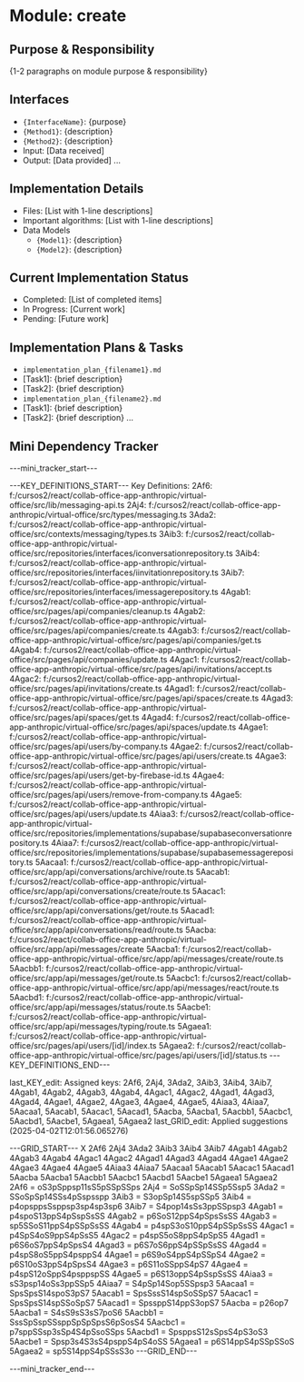 # Module: create

## Purpose & Responsibility
{1-2 paragraphs on module purpose & responsibility}

## Interfaces
* `{InterfaceName}`: {purpose}
* `{Method1}`: {description}
* `{Method2}`: {description}
* Input: [Data received]
* Output: [Data provided]
...

## Implementation Details
* Files: [List with 1-line descriptions]
* Important algorithms: [List with 1-line descriptions]
* Data Models
    * `{Model1}`: {description}
    * `{Model2}`: {description}

## Current Implementation Status
* Completed: [List of completed items]
* In Progress: [Current work]
* Pending: [Future work]

## Implementation Plans & Tasks
* `implementation_plan_{filename1}.md`
* [Task1]: {brief description}
* [Task2]: {brief description}
* `implementation_plan_{filename2}.md`
* [Task1]: {brief description}
* [Task2]: {brief description} 
...

## Mini Dependency Tracker
---mini_tracker_start---

---KEY_DEFINITIONS_START---
Key Definitions:
2Af6: f:/cursos2/react/collab-office-app-anthropic/virtual-office/src/lib/messaging-api.ts
2Aj4: f:/cursos2/react/collab-office-app-anthropic/virtual-office/src/types/messaging.ts
3Ada2: f:/cursos2/react/collab-office-app-anthropic/virtual-office/src/contexts/messaging/types.ts
3Aib3: f:/cursos2/react/collab-office-app-anthropic/virtual-office/src/repositories/interfaces/iconversationrepository.ts
3Aib4: f:/cursos2/react/collab-office-app-anthropic/virtual-office/src/repositories/interfaces/iinvitationrepository.ts
3Aib7: f:/cursos2/react/collab-office-app-anthropic/virtual-office/src/repositories/interfaces/imessagerepository.ts
4Agab1: f:/cursos2/react/collab-office-app-anthropic/virtual-office/src/pages/api/companies/cleanup.ts
4Agab2: f:/cursos2/react/collab-office-app-anthropic/virtual-office/src/pages/api/companies/create.ts
4Agab3: f:/cursos2/react/collab-office-app-anthropic/virtual-office/src/pages/api/companies/get.ts
4Agab4: f:/cursos2/react/collab-office-app-anthropic/virtual-office/src/pages/api/companies/update.ts
4Agac1: f:/cursos2/react/collab-office-app-anthropic/virtual-office/src/pages/api/invitations/accept.ts
4Agac2: f:/cursos2/react/collab-office-app-anthropic/virtual-office/src/pages/api/invitations/create.ts
4Agad1: f:/cursos2/react/collab-office-app-anthropic/virtual-office/src/pages/api/spaces/create.ts
4Agad3: f:/cursos2/react/collab-office-app-anthropic/virtual-office/src/pages/api/spaces/get.ts
4Agad4: f:/cursos2/react/collab-office-app-anthropic/virtual-office/src/pages/api/spaces/update.ts
4Agae1: f:/cursos2/react/collab-office-app-anthropic/virtual-office/src/pages/api/users/by-company.ts
4Agae2: f:/cursos2/react/collab-office-app-anthropic/virtual-office/src/pages/api/users/create.ts
4Agae3: f:/cursos2/react/collab-office-app-anthropic/virtual-office/src/pages/api/users/get-by-firebase-id.ts
4Agae4: f:/cursos2/react/collab-office-app-anthropic/virtual-office/src/pages/api/users/remove-from-company.ts
4Agae5: f:/cursos2/react/collab-office-app-anthropic/virtual-office/src/pages/api/users/update.ts
4Aiaa3: f:/cursos2/react/collab-office-app-anthropic/virtual-office/src/repositories/implementations/supabase/supabaseconversationrepository.ts
4Aiaa7: f:/cursos2/react/collab-office-app-anthropic/virtual-office/src/repositories/implementations/supabase/supabasemessagerepository.ts
5Aacaa1: f:/cursos2/react/collab-office-app-anthropic/virtual-office/src/app/api/conversations/archive/route.ts
5Aacab1: f:/cursos2/react/collab-office-app-anthropic/virtual-office/src/app/api/conversations/create/route.ts
5Aacac1: f:/cursos2/react/collab-office-app-anthropic/virtual-office/src/app/api/conversations/get/route.ts
5Aacad1: f:/cursos2/react/collab-office-app-anthropic/virtual-office/src/app/api/conversations/read/route.ts
5Aacba: f:/cursos2/react/collab-office-app-anthropic/virtual-office/src/app/api/messages/create
5Aacba1: f:/cursos2/react/collab-office-app-anthropic/virtual-office/src/app/api/messages/create/route.ts
5Aacbb1: f:/cursos2/react/collab-office-app-anthropic/virtual-office/src/app/api/messages/get/route.ts
5Aacbc1: f:/cursos2/react/collab-office-app-anthropic/virtual-office/src/app/api/messages/react/route.ts
5Aacbd1: f:/cursos2/react/collab-office-app-anthropic/virtual-office/src/app/api/messages/status/route.ts
5Aacbe1: f:/cursos2/react/collab-office-app-anthropic/virtual-office/src/app/api/messages/typing/route.ts
5Agaea1: f:/cursos2/react/collab-office-app-anthropic/virtual-office/src/pages/api/users/[id]/index.ts
5Agaea2: f:/cursos2/react/collab-office-app-anthropic/virtual-office/src/pages/api/users/[id]/status.ts
---KEY_DEFINITIONS_END---

last_KEY_edit: Assigned keys: 2Af6, 2Aj4, 3Ada2, 3Aib3, 3Aib4, 3Aib7, 4Agab1, 4Agab2, 4Agab3, 4Agab4, 4Agac1, 4Agac2, 4Agad1, 4Agad3, 4Agad4, 4Agae1, 4Agae2, 4Agae3, 4Agae4, 4Agae5, 4Aiaa3, 4Aiaa7, 5Aacaa1, 5Aacab1, 5Aacac1, 5Aacad1, 5Aacba, 5Aacba1, 5Aacbb1, 5Aacbc1, 5Aacbd1, 5Aacbe1, 5Agaea1, 5Agaea2
last_GRID_edit: Applied suggestions (2025-04-02T12:01:56.065276)

---GRID_START---
X 2Af6 2Aj4 3Ada2 3Aib3 3Aib4 3Aib7 4Agab1 4Agab2 4Agab3 4Agab4 4Agac1 4Agac2 4Agad1 4Agad3 4Agad4 4Agae1 4Agae2 4Agae3 4Agae4 4Agae5 4Aiaa3 4Aiaa7 5Aacaa1 5Aacab1 5Aacac1 5Aacad1 5Aacba 5Aacba1 5Aacbb1 5Aacbc1 5Aacbd1 5Aacbe1 5Agaea1 5Agaea2
2Af6 = oS3pSppsp11sS5pSSpSSps
2Aj4 = SoSSpSp14SSp5Ssp5
3Ada2 = SSoSpSp14SSs4pSspsspp
3Aib3 = S3opSp14S5spSSp5
3Aib4 = p4opsppsSsppsp3sp4sp3sp6
3Aib7 = S4pop14sSs3ppSSpsp3
4Agab1 = p4spoS13ppS4pSspSsSS
4Agab2 = p6SoS12ppS4pSpsSsSS
4Agab3 = sp5SSoS11ppS4pSSpSsSS
4Agab4 = p4spS3oS10ppS4pSSpSsSS
4Agac1 = p4SpS4oS9ppS4pSsS5
4Agac2 = p4spS5oS8ppS4pSpS5
4Agad1 = p6S6oS7ppS4pSpsS4
4Agad3 = p6S7oS6ppS4pSSpSsSS
4Agad4 = p4spS8oS5ppS4psppS4
4Agae1 = p6S9oS4ppS4pSSpS4
4Agae2 = p6S10oS3ppS4pSpsS4
4Agae3 = p6S11oSSppS4pS7
4Agae4 = p4spS12oSppS4psppspSS
4Agae5 = p6S13oppS4pSspSsSS
4Aiaa3 = sS3psp14oSs3ppSSp5
4Aiaa7 = S4pSp14Sop5SSpsp3
5Aacaa1 = SpsSpsS14spoS3pS7
5Aacab1 = SpsSssS14spSoSSpS7
5Aacac1 = SpsSpsS14spSSoSpS7
5Aacad1 = SpssppS14ppS3opS7
5Aacba = p26op7
5Aacba1 = S4sS9sS3sS7poS6
5Aacbb1 = SssSpSspSSsppSpSpSpsS6pSosS4
5Aacbc1 = p7sppSSsp3sSp4S4pSsoSSps
5Aacbd1 = SpsppsS12sSpsS4pS3oS3
5Aacbe1 = Spsp3s4S3sS4psppS4pS4oSS
5Agaea1 = p6S14ppS4pSSpSSoS
5Agaea2 = sp5S14ppS4pSSsS3o
---GRID_END---

---mini_tracker_end---
